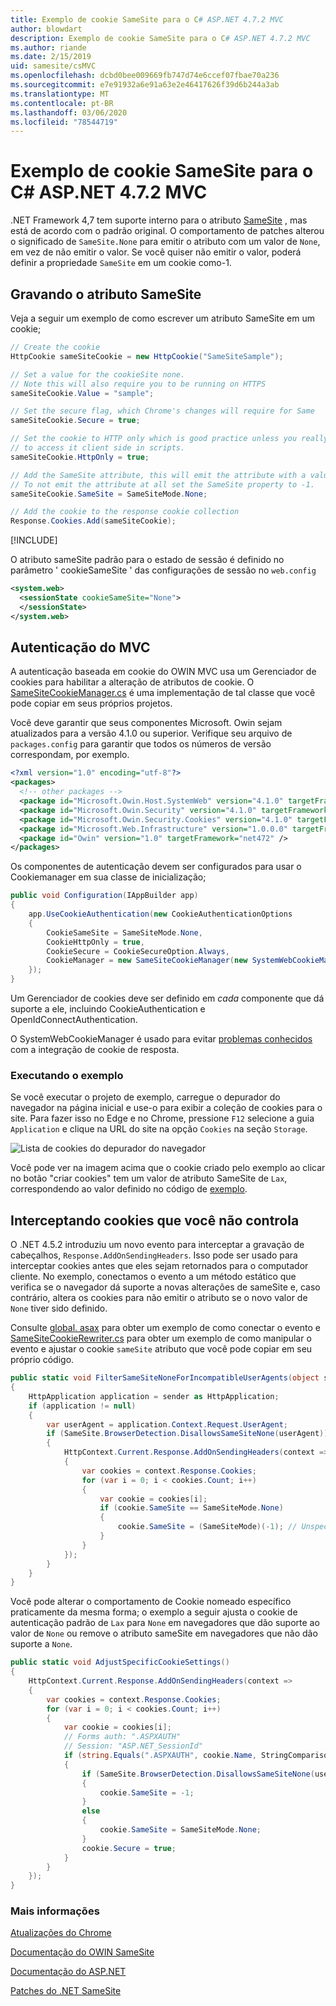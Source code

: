 ```yaml
---
title: Exemplo de cookie SameSite para o C# ASP.NET 4.7.2 MVC
author: blowdart
description: Exemplo de cookie SameSite para o C# ASP.NET 4.7.2 MVC
ms.author: riande
ms.date: 2/15/2019
uid: samesite/csMVC
ms.openlocfilehash: dcbd0bee009669fb747d74e6ccef07fbae70a236
ms.sourcegitcommit: e7e91932a6e91a63e2e46417626f39d6b244a3ab
ms.translationtype: MT
ms.contentlocale: pt-BR
ms.lasthandoff: 03/06/2020
ms.locfileid: "78544719"
---
```

# <a name="samesite-cookie-sample-for-aspnet-472-c-mvc"></a>Exemplo de cookie SameSite para o C# ASP.NET 4.7.2 MVC

.NET Framework 4,7 tem suporte interno para o atributo [SameSite](https://www.owasp.org/index.php/SameSite) , mas está de acordo com o padrão original.
O comportamento de patches alterou o significado de `SameSite.None` para emitir o atributo com um valor de `None`, em vez de não emitir o valor. Se você quiser não emitir o valor, poderá definir a propriedade `SameSite` em um cookie como-1.

## <a name="sampleCode"></a>Gravando o atributo SameSite

Veja a seguir um exemplo de como escrever um atributo SameSite em um cookie;

```c#
// Create the cookie
HttpCookie sameSiteCookie = new HttpCookie("SameSiteSample");

// Set a value for the cookieSite none.
// Note this will also require you to be running on HTTPS
sameSiteCookie.Value = "sample";

// Set the secure flag, which Chrome's changes will require for Same
sameSiteCookie.Secure = true;

// Set the cookie to HTTP only which is good practice unless you really do need
// to access it client side in scripts.
sameSiteCookie.HttpOnly = true;

// Add the SameSite attribute, this will emit the attribute with a value of none.
// To not emit the attribute at all set the SameSite property to -1.
sameSiteCookie.SameSite = SameSiteMode.None;

// Add the cookie to the response cookie collection
Response.Cookies.Add(sameSiteCookie);
```

[!INCLUDE[](~/includes/MTcomments.md)]

O atributo sameSite padrão para o estado de sessão é definido no parâmetro ' cookieSameSite ' das configurações de sessão no `web.config`

```xml
<system.web>
  <sessionState cookieSameSite="None">     
  </sessionState>
</system.web>
```

## <a name="mvc-authentication"></a>Autenticação do MVC

A autenticação baseada em cookie do OWIN MVC usa um Gerenciador de cookies para habilitar a alteração de atributos de cookie. O [SameSiteCookieManager.cs](https://github.com/blowdart/AspNetSameSiteSamples/blob/master/AspNet472CSharpMVC5/SameSiteCookieManager.cs) é uma implementação de tal classe que você pode copiar em seus próprios projetos. 

Você deve garantir que seus componentes Microsoft. Owin sejam atualizados para a versão 4.1.0 ou superior. Verifique seu arquivo de `packages.config` para garantir que todos os números de versão correspondam, por exemplo.

```xml
<?xml version="1.0" encoding="utf-8"?>
<packages>
  <!-- other packages -->
  <package id="Microsoft.Owin.Host.SystemWeb" version="4.1.0" targetFramework="net472" />
  <package id="Microsoft.Owin.Security" version="4.1.0" targetFramework="net472" />
  <package id="Microsoft.Owin.Security.Cookies" version="4.1.0" targetFramework="net472" />
  <package id="Microsoft.Web.Infrastructure" version="1.0.0.0" targetFramework="net472" />
  <package id="Owin" version="1.0" targetFramework="net472" />
</packages>
```

Os componentes de autenticação devem ser configurados para usar o Cookiemanager em sua classe de inicialização;

```c#
public void Configuration(IAppBuilder app)
{
    app.UseCookieAuthentication(new CookieAuthenticationOptions
    {
        CookieSameSite = SameSiteMode.None,
        CookieHttpOnly = true,
        CookieSecure = CookieSecureOption.Always,
        CookieManager = new SameSiteCookieManager(new SystemWebCookieManager())
    });
}
```

Um Gerenciador de cookies deve ser definido em *cada* componente que dá suporte a ele, incluindo CookieAuthentication e OpenIdConnectAuthentication.

O SystemWebCookieManager é usado para evitar [problemas conhecidos](https://github.com/aspnet/AspNetKatana/wiki/System.Web-response-cookie-integration-issues) com a integração de cookie de resposta.

### <a name="running-the-sample"></a>Executando o exemplo

Se você executar o projeto de exemplo, carregue o depurador do navegador na página inicial e use-o para exibir a coleção de cookies para o site.
Para fazer isso no Edge e no Chrome, pressione `F12` selecione a guia `Application` e clique na URL do site na opção `Cookies` na seção `Storage`.

![Lista de cookies do depurador do navegador](sample/img/BrowserDebugger.png)

Você pode ver na imagem acima que o cookie criado pelo exemplo ao clicar no botão "criar cookies" tem um valor de atributo SameSite de `Lax`, correspondendo ao valor definido no código de [exemplo](#sampleCode).

## <a name="interception"></a>Interceptando cookies que você não controla

O .NET 4.5.2 introduziu um novo evento para interceptar a gravação de cabeçalhos, `Response.AddOnSendingHeaders`. Isso pode ser usado para interceptar cookies antes que eles sejam retornados para o computador cliente. No exemplo, conectamos o evento a um método estático que verifica se o navegador dá suporte a novas alterações de sameSite e, caso contrário, altera os cookies para não emitir o atributo se o novo valor de `None` tiver sido definido.

Consulte [global. asax](https://github.com/blowdart/AspNetSameSiteSamples/blob/master/AspNet472CSharpMVC5/Global.asax.cs) para obter um exemplo de como conectar o evento e [SameSiteCookieRewriter.cs](https://github.com/blowdart/AspNetSameSiteSamples/blob/master/AspNet472CSharpMVC5/SameSiteCookieRewriter.cs) para obter um exemplo de como manipular o evento e ajustar o cookie `sameSite` atributo que você pode copiar em seu próprio código.

```c#
public static void FilterSameSiteNoneForIncompatibleUserAgents(object sender)
{
    HttpApplication application = sender as HttpApplication;
    if (application != null)
    {
        var userAgent = application.Context.Request.UserAgent;
        if (SameSite.BrowserDetection.DisallowsSameSiteNone(userAgent))
        {
            HttpContext.Current.Response.AddOnSendingHeaders(context =>
            {
                var cookies = context.Response.Cookies;
                for (var i = 0; i < cookies.Count; i++)
                {
                    var cookie = cookies[i];
                    if (cookie.SameSite == SameSiteMode.None)
                    {
                        cookie.SameSite = (SameSiteMode)(-1); // Unspecified
                    }
                }
            });
        }
    }
}
```

Você pode alterar o comportamento de Cookie nomeado específico praticamente da mesma forma; o exemplo a seguir ajusta o cookie de autenticação padrão de `Lax` para `None` em navegadores que dão suporte ao valor de `None` ou remove o atributo sameSite em navegadores que não dão suporte a `None`.

```c#
public static void AdjustSpecificCookieSettings()
{
    HttpContext.Current.Response.AddOnSendingHeaders(context =>
    {
        var cookies = context.Response.Cookies;
        for (var i = 0; i < cookies.Count; i++)
        {
            var cookie = cookies[i]; 
            // Forms auth: ".ASPXAUTH"
            // Session: "ASP.NET_SessionId"
            if (string.Equals(".ASPXAUTH", cookie.Name, StringComparison.Ordinal))
            { 
                if (SameSite.BrowserDetection.DisallowsSameSiteNone(userAgent))
                {
                    cookie.SameSite = -1;
                }
                else
                {
                    cookie.SameSite = SameSiteMode.None;
                }
                cookie.Secure = true;
            }
        }
    });
}
```

### <a name="more-information"></a>Mais informações
 
[Atualizações do Chrome](https://www.chromium.org/updates/same-site)

[Documentação do OWIN SameSite](/aspnet/samesite/owin-samesite)

[Documentação do ASP.NET](/aspnet/samesite/system-web-samesite)

[Patches do .NET SameSite](/aspnet/samesite/kbs-samesite)